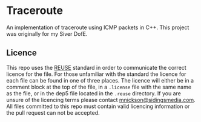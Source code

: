 <!-- 
SPDX-FileCopyrightText: 2022 Sidings Media <contact@sidingsmedia.com>
SPDX-FileCopyrightText: 2023 Matthew Nickson <mnickson@sidingsmedia.com>
SPDX-License-Identifier: MIT
-->

# Traceroute

An implementation of traceroute using ICMP packets in C++. This project
was originally for my Siver DofE.

## Licence
This repo uses the [REUSE](https://reuse.software) standard in order to
communicate the correct licence for the file. For those unfamiliar with
the standard the licence for each file can be found in one of three
places. The licence will either be in a comment block at the top of the
file, in a `.license` file with the same name as the file, or in the
dep5 file located in the `.reuse` directory. If you are unsure of the
licencing terms please contact
[mnickson@sidingsmedia.com](mailto:mnickson@sidingsmedia.com).
All files committed to this repo must contain valid licencing
information or the pull request can not be accepted.
